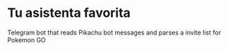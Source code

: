 # Tu asistenta favorita

Telegram bot that reads Pikachu bot messages and parses a invite list for Pokemon GO
